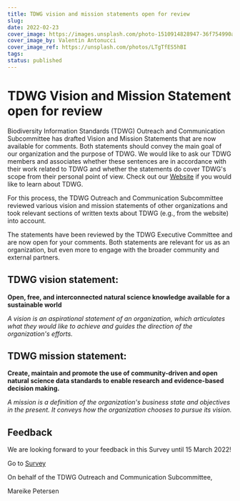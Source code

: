```yaml
---
title: TDWG vision and mission statements open for review
slug: 
date: 2022-02-23
cover_image: https://images.unsplash.com/photo-1510914828947-36f754990aa5
cover_image_by: Valentin Antonucci 
cover_image_ref: https://unsplash.com/photos/LTgTfES5hBI
tags: 
status: published
---
```


# TDWG Vision and Mission Statement open for review

Biodiversity Information Standards (TDWG) Outreach and Communication Subcommittee has drafted Vision and Mission Statements that are now available for comments. Both statements should convey the main goal of our organization and the purpose of TDWG. We would like to ask our TDWG members and associates whether these sentences are in accordance with their work related to TDWG and whether the statements do cover TDWG's scope from their personal point of view. Check out our [Website](https://www.tdwg.org/about/) if you would like to learn about TDWG.

For this process, the TDWG Outreach and Communication Subcommittee reviewed various vision and mission statements of other organizations and took relevant sections of written texts about TDWG (e.g., from the website) into account. 

The statements have been reviewed by the TDWG Executive Committee and are now open for your comments. Both statements are relevant for us as an organization, but even more to engage with the broader community and external partners. 


## TDWG vision statement:

**Open, free, and interconnected natural science knowledge available for a sustainable world**

_A vision is an aspirational statement of an organization, which articulates what they would like to achieve and guides the direction of the organization's efforts._

## TDWG mission statement:

**Create, maintain and promote the use of community-driven and open natural science data standards to enable research and evidence-based decision making.**

_A mission is a definition of the organization's business state and objectives in the present. It conveys how the organization chooses to pursue its vision._


## Feedback

We are looking forward to your feedback in this Survey until 15 March 2022!

Go to [Survey](https://survey.naturkundemuseum-berlin.de/en/node/821/)



On behalf of the TDWG Outreach and Communication Subcommittee,

Mareike Petersen
